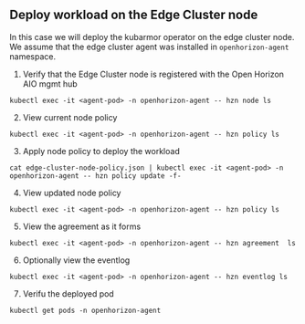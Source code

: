 ## Deploy workload on the Edge Cluster node
In this case we will deploy the kubarmor operator on the edge cluster node. We assume that the edge cluster agent was installed in `openhorizon-agent` namespace.

1. Verify that the Edge Cluster node is registered with the Open Horizon AIO mgmt hub
```
kubectl exec -it <agent-pod> -n openhorizon-agent -- hzn node ls
```
2. View current node policy
```
kubectl exec -it <agent-pod> -n openhorizon-agent -- hzn policy ls
```
3. Apply node policy to deploy the workload
```
cat edge-cluster-node-policy.json | kubectl exec -it <agent-pod> -n openhorizon-agent -- hzn policy update -f-
```
4. View updated node policy
```
kubectl exec -it <agent-pod> -n openhorizon-agent -- hzn policy ls
```
5. View the agreement as it forms
```
kubectl exec -it <agent-pod> -n openhorizon-agent -- hzn agreement  ls
```
6. Optionally view the eventlog
```
kubectl exec -it <agent-pod> -n openhorizon-agent -- hzn eventlog ls
```
7. Verifu the deployed pod
```
kubectl get pods -n openhorizon-agent
```
